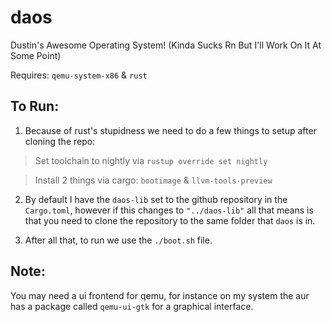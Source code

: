 # daos
Dustin's Awesome Operating System! (Kinda Sucks Rn But I'll Work On It At Some Point)

Requires: `qemu-system-x86` & `rust`

## To Run:

1. Because of rust's stupidness we need to do a few things to setup after cloning the repo:
> Set toolchain to nightly via `rustup override set nightly`

> Install 2 things via cargo: `bootimage` & `llvm-tools-preview`

2. By default I have the `daos-lib` set to the github repository in the `Cargo.toml`, however if this changes to `"../daos-lib"` all that means is that you need to clone the repository to the same folder that `daos` is in.

3. After all that, to run we use the `./boot.sh` file.

## Note:
You may need a ui frontend for qemu, for instance on my system the aur has a package called `qemu-ui-gtk` for a graphical interface.
